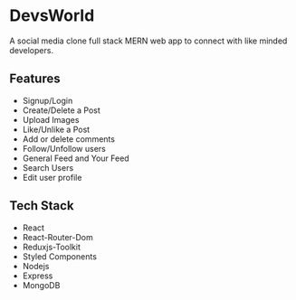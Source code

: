 # DevsWorld

A social media clone full stack MERN web app to connect with like minded developers.

## Features

- Signup/Login
- Create/Delete a Post
- Upload Images
- Like/Unlike a Post
- Add or delete comments
- Follow/Unfollow users
- General Feed and Your Feed
- Search Users
- Edit user profile

## Tech Stack

- React
- React-Router-Dom
- Reduxjs-Toolkit
- Styled Components
- Nodejs
- Express
- MongoDB
